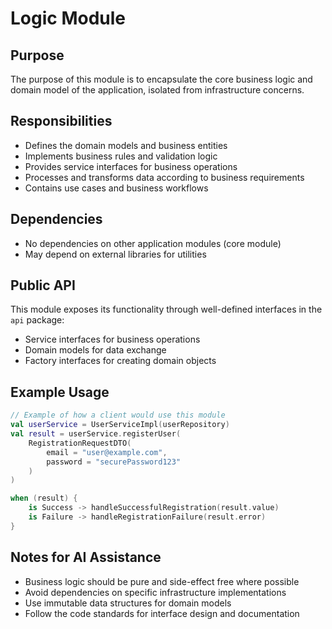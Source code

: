 # Logic Module

## Purpose
The purpose of this module is to encapsulate the core business logic and domain model of the application, isolated from infrastructure concerns.

## Responsibilities
- Defines the domain models and business entities
- Implements business rules and validation logic
- Provides service interfaces for business operations
- Processes and transforms data according to business requirements
- Contains use cases and business workflows

## Dependencies
- No dependencies on other application modules (core module)
- May depend on external libraries for utilities

## Public API
This module exposes its functionality through well-defined interfaces in the `api` package:
- Service interfaces for business operations
- Domain models for data exchange
- Factory interfaces for creating domain objects

## Example Usage
```kotlin
// Example of how a client would use this module
val userService = UserServiceImpl(userRepository)
val result = userService.registerUser(
    RegistrationRequestDTO(
        email = "user@example.com",
        password = "securePassword123"
    )
)

when (result) {
    is Success -> handleSuccessfulRegistration(result.value)
    is Failure -> handleRegistrationFailure(result.error)
}
```

## Notes for AI Assistance
- Business logic should be pure and side-effect free where possible
- Avoid dependencies on specific infrastructure implementations
- Use immutable data structures for domain models
- Follow the code standards for interface design and documentation

